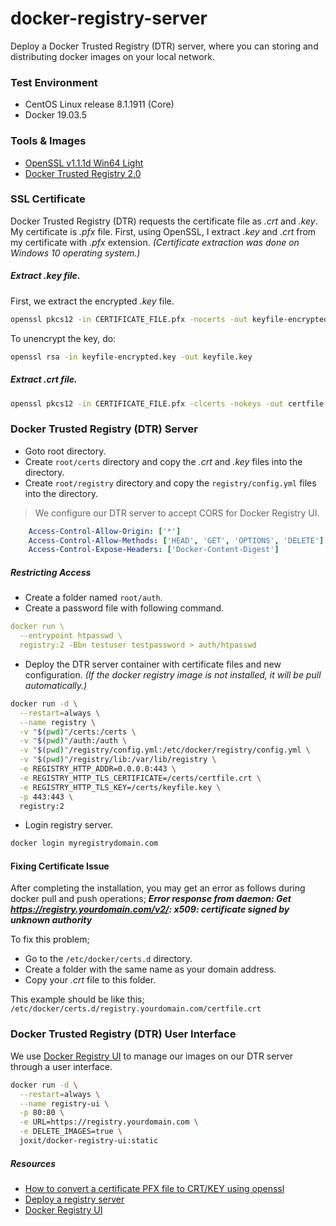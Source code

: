 # docker-registry-server
Deploy a Docker Trusted Registry (DTR) server, where you can storing and distributing docker images on your local network.

### Test Environment

- CentOS Linux release 8.1.1911 (Core)
- Docker 19.03.5

### Tools & Images

- [OpenSSL v1.1.1d Win64 Light](https://slproweb.com/products/Win32OpenSSL.html "OpenSSL v1.1.1d Win64 Light")
- [Docker Trusted Registry 2.0](https://hub.docker.com/_/registry "Docker Trusted Registry 2.0")

### SSL Certificate

Docker Trusted Registry (DTR) requests the certificate file as *.crt*  and *.key*. My certificate is *.pfx*  file. First, using OpenSSL, I extract *.key*  and *.crt*  from my certificate with *.pfx*  extension. *(Certificate extraction was done on Windows 10 operating system.)*

##### Extract *.key*  file.

First, we extract the encrypted *.key*  file.

```bash
openssl pkcs12 -in CERTIFICATE_FILE.pfx -nocerts -out keyfile-encrypted.key
```
To unencrypt the key, do:
```bash
openssl rsa -in keyfile-encrypted.key -out keyfile.key
```
##### Extract *.crt*  file.

```bash
openssl pkcs12 -in CERTIFICATE_FILE.pfx -clcerts -nokeys -out certfile.crt
```

### Docker Trusted Registry (DTR) Server

- Goto root directory.
- Create `root/certs` directory and copy the *.crt* and *.key*  files into the directory.
- Create `root/registry` directory and copy the `registry/config.yml` files into the directory.

> We configure our DTR server to accept CORS for Docker Registry UI.
```yaml
    Access-Control-Allow-Origin: ['*']
    Access-Control-Allow-Methods: ['HEAD', 'GET', 'OPTIONS', 'DELETE']
    Access-Control-Expose-Headers: ['Docker-Content-Digest']
```

##### Restricting Access
- Create a folder named `root/auth`.
- Create a password file with following command.

```yaml
docker run \
  --entrypoint htpasswd \
  registry:2 -Bbn testuser testpassword > auth/htpasswd
```

- Deploy the DTR server container with certificate files and new configuration. *(If the docker registry image is not installed, it will be pull automatically.)*

```bash
docker run -d \
  --restart=always \
  --name registry \
  -v "$(pwd)"/certs:/certs \
  -v "$(pwd)"/auth:/auth \
  -v "$(pwd)"/registry/config.yml:/etc/docker/registry/config.yml \
  -v "$(pwd)"/registry/lib:/var/lib/registry \
  -e REGISTRY_HTTP_ADDR=0.0.0.0:443 \
  -e REGISTRY_HTTP_TLS_CERTIFICATE=/certs/certfile.crt \
  -e REGISTRY_HTTP_TLS_KEY=/certs/keyfile.key \
  -p 443:443 \
  registry:2
```

- Login registry server.

```bash
docker login myregistrydomain.com
```

#### Fixing Certificate Issue

After completing the installation, you may get an error as follows during docker pull and push operations; ***Error response from daemon: Get https://registry.yourdomain.com/v2/: x509: certificate signed by unknown authority***

To fix this problem;
- Go to the `/etc/docker/certs.d` directory.
- Create a folder with the same name as your domain address.
- Copy your *.crt* file to this folder.

This example should be like this;
`/etc/docker/certs.d/registry.yourdomain.com/certfile.crt`


### Docker Trusted Registry (DTR) User Interface

We use [Docker Registry UI](https://github.com/Joxit/docker-registry-ui "Docker Registry UI") to manage our images on our DTR server through a user interface.

```bash
docker run -d \
  --restart=always \
  --name registry-ui \
  -p 80:80 \
  -e URL=https://registry.yourdomain.com \
  -e DELETE_IMAGES=true \
  joxit/docker-registry-ui:static
```

##### Resources
- [How to convert a certificate PFX file to CRT/KEY using openssl](https://nerdia.net/2018/06/16/how-to-convert-a-certificate-pfx-file-to-crt-key-using-openssl/ "How to convert a certificate PFX file to CRT/KEY using openssl")
- [Deploy a registry server](https://docs.docker.com/registry/deploying/ " Deploy a Registry Server")
- [Docker Registry UI](https://github.com/Joxit/docker-registry-ui "Docker Registry UI")
